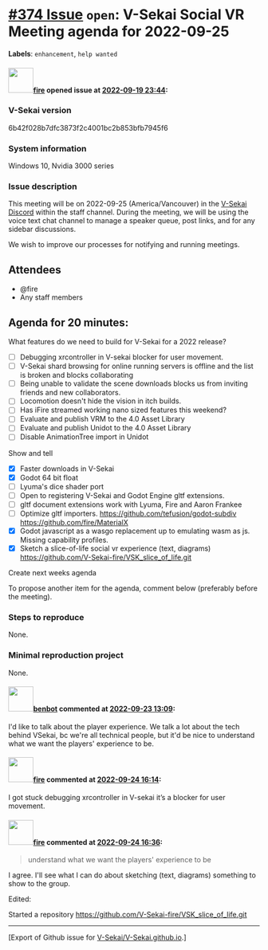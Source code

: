 # [\#374 Issue](https://github.com/V-Sekai/V-Sekai.github.io/issues/374) `open`: V-Sekai Social VR Meeting agenda for 2022-09-25
**Labels**: `enhancement`, `help wanted`


#### <img src="https://avatars.githubusercontent.com/u/32321?u=c2e06a3d2b49a467aa907e54aa259516440267cc&v=4" width="50">[fire](https://github.com/fire) opened issue at [2022-09-19 23:44](https://github.com/V-Sekai/V-Sekai.github.io/issues/374):

### V-Sekai version

6b42f028b7dfc3873f2c4001bc2b853bfb7945f6

### System information

Windows 10, Nvidia 3000 series

### Issue description

This meeting will be on 2022-09-25 (America/Vancouver) in the [V-Sekai Discord](https://discord.gg/7BQDHesck8) within the staff channel. During the meeting, we will be using the voice text chat channel to manage a speaker queue, post links, and for any sidebar discussions.

We wish to improve our processes for notifying and running meetings.

## Attendees

* @fire 
* Any staff members

## Agenda for 20 minutes:

What features do we need to build for V-Sekai for a 2022 release?

- [ ] Debugging xrcontroller in V-sekai blocker for user movement.
- [ ] V-Sekai shard browsing for online running servers is offline and the list is broken and blocks collaborating
- [ ] Being unable to validate the scene downloads blocks us from inviting friends and new collaborators.
- [ ] Locomotion doesn't hide the vision in itch builds.
- [ ] Has iFire streamed working nano sized features this weekend?
- [ ] Evaluate and publish VRM to the 4.0 Asset Library
- [ ] Evaluate and publish Unidot to the 4.0 Asset Library
- [ ] Disable AnimationTree import in Unidot

Show and tell
  - [x] Faster downloads in V-Sekai
  - [x] Godot 64 bit float
  - [ ] Lyuma's dice shader port
  - [ ] Open to registering V-Sekai and Godot Engine gltf extensions.
  - [ ] gltf document extensions work with Lyuma, Fire and Aaron Frankee
  - [ ] Optimize gltf importers. https://github.com/tefusion/godot-subdiv https://github.com/fire/MaterialX
  - [x] Godot javascript as a wasgo replacement up to emulating wasm as js. Missing capability profiles.
  - [x] Sketch a slice-of-life social vr experience (text, diagrams) https://github.com/V-Sekai-fire/VSK_slice_of_life.git

Create next weeks agenda

To propose another item for the agenda, comment below (preferably before the meeting).

### Steps to reproduce

None.

### Minimal reproduction project

None.

#### <img src="https://avatars.githubusercontent.com/u/1340967?u=fce52426fb45ed5d7e2b3f5d7c040b4a7c5ec12a&v=4" width="50">[benbot](https://github.com/benbot) commented at [2022-09-23 13:09](https://github.com/V-Sekai/V-Sekai.github.io/issues/374#issuecomment-1256191110):

I'd like to talk about the player experience. 
We talk a lot about the tech behind VSekai, bc we're all technical people, but it'd be nice to understand what we want the players' experience to be.

#### <img src="https://avatars.githubusercontent.com/u/32321?u=c2e06a3d2b49a467aa907e54aa259516440267cc&v=4" width="50">[fire](https://github.com/fire) commented at [2022-09-24 16:14](https://github.com/V-Sekai/V-Sekai.github.io/issues/374#issuecomment-1257003937):

I got stuck debugging xrcontroller in V-sekai it’s a blocker for user movement.

#### <img src="https://avatars.githubusercontent.com/u/32321?u=c2e06a3d2b49a467aa907e54aa259516440267cc&v=4" width="50">[fire](https://github.com/fire) commented at [2022-09-24 16:36](https://github.com/V-Sekai/V-Sekai.github.io/issues/374#issuecomment-1257009256):

> understand what we want the players' experience to be

I agree. I'll see what I can do about sketching (text, diagrams) something to show to the group.

Edited:

Started a repository https://github.com/V-Sekai-fire/VSK_slice_of_life.git


-------------------------------------------------------------------------------



[Export of Github issue for [V-Sekai/V-Sekai.github.io](https://github.com/V-Sekai/V-Sekai.github.io).]
